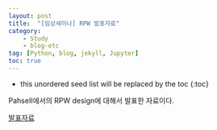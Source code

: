 ```yaml
---
layout: post
title:  "[임상세미나] RPW 발표자료"
category:
    - Study
    - blog-etc
tag: [Python, blog, jekyll, Jupyter]
toc: true
---
```

* this unordered seed list will be replaced by the toc
{:toc}

PahseⅡ에서의 RPW design에 대해서 발표한 자료이다.

[발표자료](https://github.com/James1verse27/James1verse27.github.io/blob/main/study/_posts/blog-etc/phase%202%20%EB%B0%9C%ED%91%9C%EC%9E%90%EB%A3%8C.pdf)